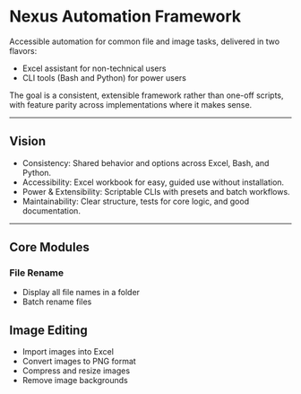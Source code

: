 # Nexus Automation Framework

Accessible automation for common file and image tasks, delivered in two flavors:

*   Excel assistant for non-technical users
*   CLI tools (Bash and Python) for power users

The goal is a consistent, extensible framework rather than one-off scripts, with feature parity across implementations where it makes sense.

---

## Vision

*   Consistency: Shared behavior and options across Excel, Bash, and Python.
*   Accessibility: Excel workbook for easy, guided use without installation.
*   Power & Extensibility: Scriptable CLIs with presets and batch workflows.
*   Maintainability: Clear structure, tests for core logic, and good documentation.

---

## Core Modules

### File Rename

*   Display all file names in a folder
*   Batch rename files

## Image Editing

*   Import images into Excel
*   Convert images to PNG format
*   Compress and resize images
*   Remove image backgrounds